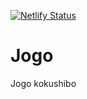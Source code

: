 [![Netlify Status](https://api.netlify.com/api/v1/badges/8e32bb7a-8848-4a7b-a596-2186363f4e3d/deploy-status)](https://app.netlify.com/sites/fastidious-pixie-0ab29a/deploys)
# Jogo
Jogo kokushibo 

